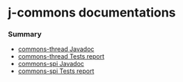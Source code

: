 # j-commons documentations

### Summary

 - [commons-thread Javadoc](https://armange.github.io/j-commons/commons-thread/javadoc)
 - [commons-thread Tests report](https://armange.github.io/j-commons/commons-thread/test)
 - [commons-spi Javadoc](https://armange.github.io/j-commons/commons-spi/javadoc)
 - [commons-spi Tests report](https://armange.github.io/j-commons/commons-spi/test)
